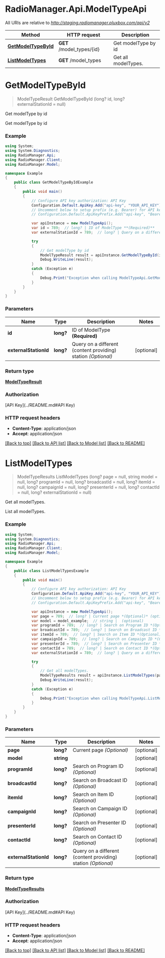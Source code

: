 # RadioManager.Api.ModelTypeApi

All URIs are relative to *http://staging.radiomanager.pluxbox.com/api/v2*

Method | HTTP request | Description
------------- | ------------- | -------------
[**GetModelTypeById**](ModelTypeApi.md#getmodeltypebyid) | **GET** /model_types/{id} | Get modelType by id
[**ListModelTypes**](ModelTypeApi.md#listmodeltypes) | **GET** /model_types | Get all modelTypes.


<a name="getmodeltypebyid"></a>
# **GetModelTypeById**
> ModelTypeResult GetModelTypeById (long? id, long? externalStationId = null)

Get modelType by id

Get modelType by id

### Example
```csharp
using System;
using System.Diagnostics;
using RadioManager.Api;
using RadioManager.Client;
using RadioManager.Model;

namespace Example
{
    public class GetModelTypeByIdExample
    {
        public void main()
        {
            // Configure API key authorization: API Key
            Configuration.Default.ApiKey.Add("api-key", "YOUR_API_KEY");
            // Uncomment below to setup prefix (e.g. Bearer) for API key, if needed
            // Configuration.Default.ApiKeyPrefix.Add("api-key", "Bearer");

            var apiInstance = new ModelTypeApi();
            var id = 789;  // long? | ID of ModelType **(Required)**
            var externalStationId = 789;  // long? | Query on a different (content providing) station *(Optional)* (optional) 

            try
            {
                // Get modelType by id
                ModelTypeResult result = apiInstance.GetModelTypeById(id, externalStationId);
                Debug.WriteLine(result);
            }
            catch (Exception e)
            {
                Debug.Print("Exception when calling ModelTypeApi.GetModelTypeById: " + e.Message );
            }
        }
    }
}
```

### Parameters

Name | Type | Description  | Notes
------------- | ------------- | ------------- | -------------
 **id** | **long?**| ID of ModelType **(Required)** | 
 **externalStationId** | **long?**| Query on a different (content providing) station *(Optional)* | [optional] 

### Return type

[**ModelTypeResult**](ModelTypeResult.md)

### Authorization

[API Key](../README.md#API Key)

### HTTP request headers

 - **Content-Type**: application/json
 - **Accept**: application/json

[[Back to top]](#) [[Back to API list]](../README.md#documentation-for-api-endpoints) [[Back to Model list]](../README.md#documentation-for-models) [[Back to README]](../README.md)

<a name="listmodeltypes"></a>
# **ListModelTypes**
> ModelTypeResults ListModelTypes (long? page = null, string model = null, long? programId = null, long? broadcastId = null, long? itemId = null, long? campaignId = null, long? presenterId = null, long? contactId = null, long? externalStationId = null)

Get all modelTypes.

List all modelTypes.

### Example
```csharp
using System;
using System.Diagnostics;
using RadioManager.Api;
using RadioManager.Client;
using RadioManager.Model;

namespace Example
{
    public class ListModelTypesExample
    {
        public void main()
        {
            // Configure API key authorization: API Key
            Configuration.Default.ApiKey.Add("api-key", "YOUR_API_KEY");
            // Uncomment below to setup prefix (e.g. Bearer) for API key, if needed
            // Configuration.Default.ApiKeyPrefix.Add("api-key", "Bearer");

            var apiInstance = new ModelTypeApi();
            var page = 789;  // long? | Current page *(Optional)* (optional) 
            var model = model_example;  // string |  (optional) 
            var programId = 789;  // long? | Search on Program ID *(Optional)* (optional) 
            var broadcastId = 789;  // long? | Search on Broadcast ID *(Optional)* (optional) 
            var itemId = 789;  // long? | Search on Item ID *(Optional)* (optional) 
            var campaignId = 789;  // long? | Search on Campaign ID *(Optional)* (optional) 
            var presenterId = 789;  // long? | Search on Presenter ID *(Optional)* (optional) 
            var contactId = 789;  // long? | Search on Contact ID *(Optional)* (optional) 
            var externalStationId = 789;  // long? | Query on a different (content providing) station *(Optional)* (optional) 

            try
            {
                // Get all modelTypes.
                ModelTypeResults result = apiInstance.ListModelTypes(page, model, programId, broadcastId, itemId, campaignId, presenterId, contactId, externalStationId);
                Debug.WriteLine(result);
            }
            catch (Exception e)
            {
                Debug.Print("Exception when calling ModelTypeApi.ListModelTypes: " + e.Message );
            }
        }
    }
}
```

### Parameters

Name | Type | Description  | Notes
------------- | ------------- | ------------- | -------------
 **page** | **long?**| Current page *(Optional)* | [optional] 
 **model** | **string**|  | [optional] 
 **programId** | **long?**| Search on Program ID *(Optional)* | [optional] 
 **broadcastId** | **long?**| Search on Broadcast ID *(Optional)* | [optional] 
 **itemId** | **long?**| Search on Item ID *(Optional)* | [optional] 
 **campaignId** | **long?**| Search on Campaign ID *(Optional)* | [optional] 
 **presenterId** | **long?**| Search on Presenter ID *(Optional)* | [optional] 
 **contactId** | **long?**| Search on Contact ID *(Optional)* | [optional] 
 **externalStationId** | **long?**| Query on a different (content providing) station *(Optional)* | [optional] 

### Return type

[**ModelTypeResults**](ModelTypeResults.md)

### Authorization

[API Key](../README.md#API Key)

### HTTP request headers

 - **Content-Type**: application/json
 - **Accept**: application/json

[[Back to top]](#) [[Back to API list]](../README.md#documentation-for-api-endpoints) [[Back to Model list]](../README.md#documentation-for-models) [[Back to README]](../README.md)

